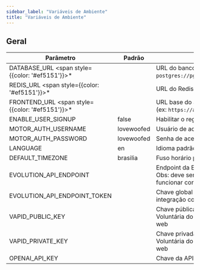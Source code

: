 ```yaml
---
sidebar_label: "Variáveis de Ambiente"
title: "Variáveis de Ambiente"
---
```


## Geral

| Parâmetro | Padrão | Descrição |
| --------- | ------ | --------- |
| DATABASE_URL <span style={{color: '#ef5151'}}>\*</span> |  | URL do banco de dados (ex: `postgres://pg_username:pg_password@pg_host:pg_port/db_name`) |
| REDIS_URL <span style={{color: '#ef5151'}}>\*</span> |  | URL do Redis (ex: `redis://:redis_password@redis_host:6379/0`) |
| FRONTEND_URL <span style={{color: '#ef5151'}}>\*</span> |  | URL base do app. Deve ser uma URL acessível publicamente (ex: `https://app.woofedcrm.com`) |
| ENABLE_USER_SIGNUP | false | Habilitar o registro de novos usuários. |
| MOTOR_AUTH_USERNAME | lovewoofed | Usuário de acesso admin do Motor |
| MOTOR_AUTH_PASSWORD | lovewoofed | Senha de acesso admin do Motor |
| LANGUAGE  | en | Idioma padrão do app, disponíveis: `pt-BR, es, en` |
| DEFAULT_TIMEZONE  | brasilia | Fuso horário padrão do app |
| EVOLUTION_API_ENDPOINT  |  | Endpoint da EvolutionAPI (ex: `https://evolution-api.com/`). Obs: deve ser configurado para a integração com o WhatsApp funcionar corretamente. |
| EVOLUTION_API_ENDPOINT_TOKEN  |  | Chave global da EvolutionAPI. Obs: deve ser configurado para a integração com o WhatsApp funcionar corretamente. |
| VAPID_PUBLIC_KEY  |  | Chave pública usada para autenticação VAPID (Identificação Voluntária do Servidor de Aplicações) em notificações push web |
| VAPID_PRIVATE_KEY  |  | Chave privada usada para autenticação VAPID (Identificação Voluntária do Servidor de Aplicações) em notificações push web |
| OPENAI_API_KEY  |  | Chave da API para autenticar integrações com o OpenAI |
